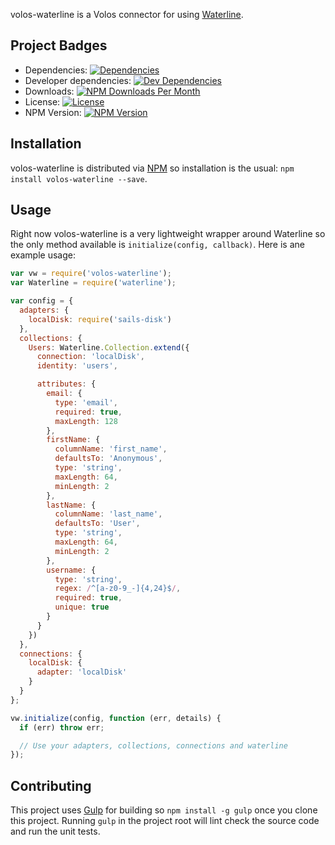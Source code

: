 volos-waterline is a Volos connector for using [Waterline](https://github.com/balderdashy/waterline).

## Project Badges

* Dependencies: [![Dependencies](https://david-dm.org/apigee-127/volos-waterline.svg)](https://david-dm.org/apigee-127/volos-waterline)
* Developer dependencies: [![Dev Dependencies](https://david-dm.org/apigee-127/volos-waterline/dev-status.svg)](https://david-dm.org/apigee-127/volos-waterline#info=devDependencies&view=table)
* Downloads: [![NPM Downloads Per Month](http://img.shields.io/npm/dm/volos-waterline.svg?style=flat)](https://www.npmjs.org/package/volos-waterline)
* License: [![License](http://img.shields.io/npm/l/volos-waterline.svg?style=flat)](https://github.com/apigee-127/volos-waterline/blob/master/LICENSE)
* NPM Version: [![NPM Version](http://img.shields.io/npm/v/volos-waterline.svg?style=flat)](https://www.npmjs.org/package/volos-waterline)

## Installation

volos-waterline is distributed via [NPM][npm] so installation is the usual: `npm install volos-waterline --save`.

## Usage

Right now volos-waterline is a very lightweight wrapper around Waterline so the only method available is
`initialize(config, callback)`.  Here is ane example usage:

```js
var vw = require('volos-waterline');
var Waterline = require('waterline');

var config = {
  adapters: {
    localDisk: require('sails-disk')
  },
  collections: {
    Users: Waterline.Collection.extend({
      connection: 'localDisk',
      identity: 'users',

      attributes: {
        email: {
          type: 'email',
          required: true,
          maxLength: 128
        },
        firstName: {
          columnName: 'first_name',
          defaultsTo: 'Anonymous',
          type: 'string',
          maxLength: 64,
          minLength: 2
        },
        lastName: {
          columnName: 'last_name',
          defaultsTo: 'User',
          type: 'string',
          maxLength: 64,
          minLength: 2
        },
        username: {
          type: 'string',
          regex: /^[a-z0-9_-]{4,24}$/,
          required: true,
          unique: true
        }
      }
    })
  },
  connections: {
    localDisk: {
      adapter: 'localDisk'
    }
  }
};

vw.initialize(config, function (err, details) {
  if (err) throw err;

  // Use your adapters, collections, connections and waterline
});
```

## Contributing

This project uses [Gulp][gulp] for building so `npm install -g gulp` once you clone this project.  Running `gulp` in the
project root will lint check the source code and run the unit tests.

[gulp]: http://gulpjs.com/
[npm]: https://www.npmjs.org/
